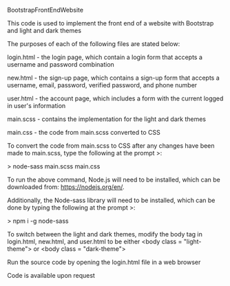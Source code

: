BootstrapFrontEndWebsite

This code is used to implement the front end of a website with Bootstrap and light and dark themes

The purposes of each of the following files are stated below:


login.html - the login page, which contain a login form that accepts a username and password combination

new.html - the sign-up page, which contains a sign-up form that accepts a username, email, password, verified password, and phone number

user.html - the account page, which includes a form with the current logged in user's information

main.scss - contains the implementation for the light and dark themes

main.css - the code from main.scss converted to CSS


To convert the code from main.scss to CSS after any changes have been made to main.scss, type the following at the prompt >: 

\> node-sass main.scss main.css

To run the above command, Node.js will need to be installed, which can be downloaded from: https://nodejs.org/en/.

Additionally, the Node-sass library will need to be installed, which can be done by typing the following at the prompt >:

\> npm i -g node-sass

To switch between the light and dark themes, modify the body tag in login.html, new.html, and user.html to be either \<body class = "light-theme"> or \<body class = "dark-theme">

Run the source code by opening the login.html file in a web browser

Code is available upon request
